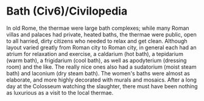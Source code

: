 # Bath (Civ6)/Civilopedia

In old Rome, the thermae were large bath complexes; while many Roman villas and palaces had private, heated baths, the thermae were public, open to all harried, dirty citizens who needed to relax and get clean. Although layout varied greatly from Roman city to Roman city, in general each had an atrium for relaxation and exercise, a caldarium (hot bath), a tepidarium (warm bath), a frigidarium (cool bath), as well as apodyterium (dressing room) and the like. The really nice ones also had a sudatorium (moist steam bath) and laconium (dry steam bath). The women's baths were almost as elaborate, and more highly decorated with murals and mosaics. After a long day at the Colosseum watching the slaughter, there must have been nothing as luxurious as a visit to the local thermae.